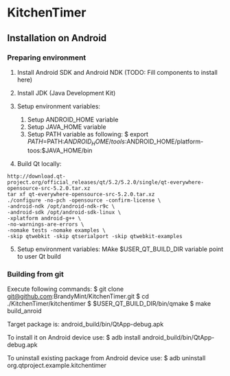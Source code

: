 KitchenTimer
============

Installation on Android
-----------------------

### Preparing environment

1. Install Android SDK and Android NDK
   (TODO: Fill components to install here)

2. Install JDK (Java Development Kit)

3. Setup environment variables:
   1) Setup ANDROID_HOME variable
   2) Setup JAVA_HOME variable
   3) Setup PATH variable as following:
      $ export $PATH=$PATH:$ANDROID_HOME/tools:$ANDROID_HOME/platform-toos:$JAVA_HOME/bin

4. Build Qt locally:

```
http://download.qt-project.org/official_releases/qt/5.2/5.2.0/single/qt-everywhere-opensource-src-5.2.0.tar.xz
tar xf qt-everywhere-opensource-src-5.2.0.tar.xz
./configure -no-pch -opensource -confirm-license \
-android-ndk /opt/android-ndk-r9c \
-android-sdk /opt/android-sdk-linux \
-xplatform android-g++ \
-no-warnings-are-errors \
-nomake tests -nomake examples \
-skip qtwebkit -skip qtserialport -skip qtwebkit-examples
```

5. Setup environment variables:
   MAke $USER_QT_BUILD_DIR variable point to user Qt build

### Building from git

Execute following commands:
$ git clone git@github.com:BrandyMint/KitchenTimer.git
$ cd ./KitchenTimer/kitchentimer
$ $USER_QT_BUILD_DIR/bin/qmake
$ make build_anroid

Target package is: android_build/bin/QtApp-debug.apk

To install it on Android device use:
$ adb install android_build/bin/QtApp-debug.apk

To uninstall existing package from Android device use:
$ adb uninstall org.qtproject.example.kitchentimer
